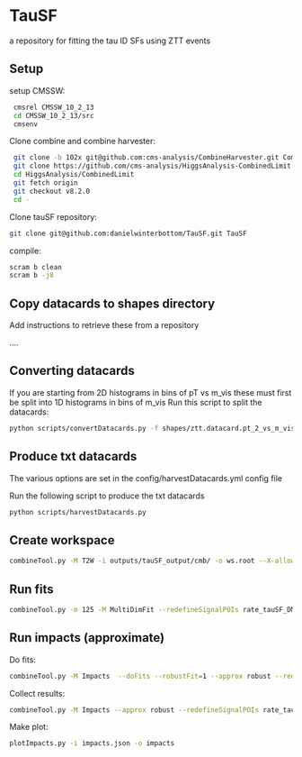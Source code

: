 # TauSF
a repository for fitting the tau ID SFs using ZTT events

## Setup

setup CMSSW:

```bash
 cmsrel CMSSW_10_2_13
 cd CMSSW_10_2_13/src
 cmsenv
``` 
Clone combine and combine harvester:

```bash
 git clone -b 102x git@github.com:cms-analysis/CombineHarvester.git CombineHarvester
 git clone https://github.com/cms-analysis/HiggsAnalysis-CombinedLimit.git HiggsAnalysis/CombinedLimit
 cd HiggsAnalysis/CombinedLimit
 git fetch origin
 git checkout v8.2.0
 cd -
```

Clone tauSF repository:

```bash
git clone git@github.com:danielwinterbottom/TauSF.git TauSF
```

compile:

```bash
scram b clean
scram b -j8
``` 

## Copy datacards to shapes directory

Add instructions to retrieve these from a repository

....

## Converting datacards

If you are starting from 2D histograms in bins of pT vs m_vis these must first be split into
1D histograms in bins of m_vis
Run this script to split the datacards:

```bash
python scripts/convertDatacards.py -f shapes/ztt.datacard.pt_2_vs_m_vis.mt.2017.root
```

## Produce txt datacards

The various options are set in the config/harvestDatacards.yml config file 

Run the following script to produce the txt datacards
```bash
python scripts/harvestDatacards.py
```

## Create workspace

```bash
combineTool.py -M T2W -i outputs/tauSF_output/cmb/ -o ws.root --X-allow-no-signal
```

## Run fits 

```bash
combineTool.py -m 125 -M MultiDimFit --redefineSignalPOIs rate_tauSF_DMinclusive_pT20to25_2018 --saveFitResult -d outputs/tauSF_output/cmb/ws.root --there -n ".ztt.bestfit"  --X-rtd MINIMIZER_analytic --expectSignal 0 --cminDefaultMinimizerStrategy 0 --cminDefaultMinimizerTolerance 0.1 --robustFit
```

## Run impacts (approximate)

Do fits:
```bash
combineTool.py -M Impacts  --doFits --robustFit=1 --approx robust --redefineSignalPOIs rate_tauSF_DM1_pT40to50_2018 -d outputs/tauSF_output_DMbinned/cmb/ws.root  -n ".ztt.impacts"  --X-rtd MINIMIZER_analytic --cminDefaultMinimizerStrategy 0 --cminDefaultMinimizerTolerance 0.1 -m 125
```
Collect results:

```bash
combineTool.py -M Impacts --approx robust --redefineSignalPOIs rate_tauSF_DM1_pT40to50_2018 -d outputs/tauSF_output_DMbinned/cmb/ws.root  -n ".ztt.impacts" -o impacts.json -m 125
```

Make plot:
```bash
plotImpacts.py -i impacts.json -o impacts
```
